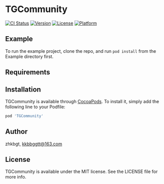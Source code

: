 # TGCommunity

[![CI Status](https://img.shields.io/travis/zhkbgt/TGCommunity.svg?style=flat)](https://travis-ci.org/zhkbgt/TGCommunity)
[![Version](https://img.shields.io/cocoapods/v/TGCommunity.svg?style=flat)](https://cocoapods.org/pods/TGCommunity)
[![License](https://img.shields.io/cocoapods/l/TGCommunity.svg?style=flat)](https://cocoapods.org/pods/TGCommunity)
[![Platform](https://img.shields.io/cocoapods/p/TGCommunity.svg?style=flat)](https://cocoapods.org/pods/TGCommunity)

## Example

To run the example project, clone the repo, and run `pod install` from the Example directory first.

## Requirements

## Installation

TGCommunity is available through [CocoaPods](https://cocoapods.org). To install
it, simply add the following line to your Podfile:

```ruby
pod 'TGCommunity'
```

## Author

zhkbgt, kkbbggtt@163.com

## License

TGCommunity is available under the MIT license. See the LICENSE file for more info.
